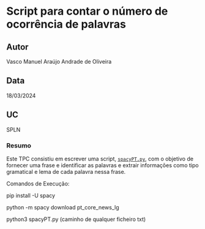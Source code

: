 # Script para contar o número de ocorrência de palavras

## Autor
Vasco Manuel Araújo Andrade de Oliveira

## Data
18/03/2024

## UC
SPLN

### Resumo

Este TPC consistiu em escrever uma script, [`spacyPT.py`](spacyPT.py), com o objetivo de fornecer uma frase e identificar 
as palavras e extrair informações como tipo gramatical e lema de cada palavra nessa frase.

Comandos de Execução:

pip install -U spacy

python -m spacy download pt_core_news_lg

python3 spacyPT.py (caminho de qualquer ficheiro txt)